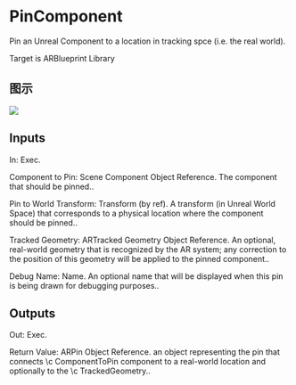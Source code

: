# PinComponent

Pin an Unreal Component to a location in tracking spce (i.e. the real world).

Target is ARBlueprint Library

## 图示

![]($-20221218-17561301.png)

## Inputs

In: Exec.

Component to Pin: Scene Component Object Reference. The component that should be pinned..

Pin to World Transform: Transform (by ref). A transform (in Unreal World Space) that corresponds to a physical location where the component should be pinned..

Tracked Geometry: ARTracked Geometry Object Reference. An optional, real-world geometry that is recognized by the AR system; any correction to the position of this geometry will be applied to the pinned component..

Debug Name: Name. An optional name that will be displayed when this pin is being drawn for debugging purposes..  

## Outputs

Out: Exec.

Return Value: ARPin Object Reference. an object representing the pin that connects \c ComponentToPin component to a real-world location and optionally to the \c TrackedGeometry..


